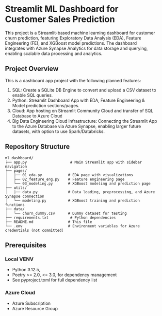 # Streamlit ML Dashboard for Customer Sales Prediction

This project is a Streamlit-based machine learning dashboard for customer churn prediction, featuring Exploratory Data Analysis (EDA), Feature Engineering (FE), and XGBoost model predictions. The dashboard integrates with Azure Synapse Analytics for data storage and querying, enabling scalable data processing and analytics.

## Project Overview

This is a dashboard app project with the following planned features:

1. SQL: Create a SQLite DB Engine to convert and upload a CSV dataset to enable SQL queries.
2. Python: Streamlit Dashboard App with EDA, Feature Engineering & Model prediction sections/pages.
3. Cloud: App hosting on Streamlit Community Cloud and transfer of SQL Database to Azure Cloud
4. Big Data Engineering Cloud Infrastructure: Connecting the Streamlit App to the Azure Database via Azure Synapse, enabling larger future datasets, with option to use Spark/Databricks.

## Repository Structure

```
ml_dashboard/
├── app.py                    # Main Streamlit app with sidebar navigation
├── pages/
│   ├── 01_eda.py            # EDA page with visualizations
│   ├── 02_feature_eng.py    # Feature engineering page
│   └── 03_modeling.py       # XGBoost modeling and prediction page
├── utils/
│   ├── data.py              # Data loading, preprocessing, and Azure Synapse connection
│   └── modeling.py          # XGBoost training and prediction functions
├── data/
│   └── churn_dummy.csv      # Dummy dataset for testing
├── requirements.txt          # Python dependencies
├── README.md                # This file
└── .env                     # Environment variables for Azure credentials (not committed)
```

## Prerequisites
### Local VENV
- Python 3.12.5, 
- Poetry >= 2.0, <= 3.0, for dependency management
- See pyproject.toml for full dependency list
### Azure Cloud
- Azure Subscription
- Azure Resource Group
